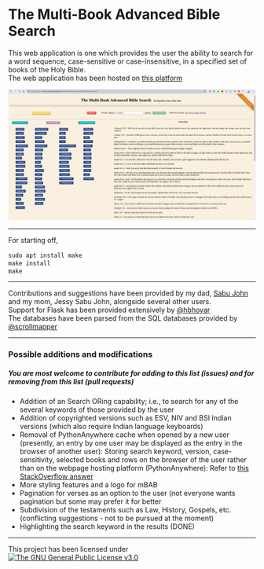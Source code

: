 # The Multi-Book Advanced Bible Search

This web application is one which provides the user the ability to search for a word sequence, case-sensitive or case-insensitive, in a specified set of books of the Holy Bible.  
The web application has been hosted on [this platform](http://aaronjs.pythonanywhere.com/)

![A Search Example](./mBAB.png "Searching for 'saviour' in the NKJV version of the entire Bible")
***
For starting off,  

    sudo apt install make  
    make install  
    make

***
Contributions and suggestions have been provided by my dad, [Sabu John](https://www.facebook.com/sabu.john.104) and my mom, Jessy Sabu John, alongside several other users.  
Support for Flask has been provided extensively by [@hbhoyar](https://github.com/hbhoyar)  
The databases have been parsed from the SQL databases provided by [@scrollmapper](https://github.com/scrollmapper)

***
### Possible additions and modifications
##### You are most welcome to contribute for adding to this list (issues) and for removing from this list (pull requests)

* Addition of an Search ORing capability; i.e., to search for any of the several keywords of those provided by the user
* Addition of copyrighted versions such as ESV, NIV and BSI Indian versions (which also require Indian language keyboards)
* Removal of PythonAnywhere cache when opened by a new user (presently, an entry by one user may be displayed as the entry in the browser of another user): Storing search keyword, version, case-sensitivity, selected books and rows on the browser of the user rather than on the webpage hosting platform (PythonAnywhere): Refer to [this StackOverflow answer](https://stackoverflow.com/a/16206342/6539635)
* More styling features and a logo for mBAB
* Pagination for verses as an option to the user (not everyone wants pagination but some may prefer it for better
* Subdivision of the testaments such as Law, History, Gospels, etc. (conflicting suggestions - not to be pursued at the moment)
* Highlighting the search keyword in the results (DONE)

***
This project has been licensed under [![The GNU General Public License v3.0](https://www.gnu.org/graphics/gplv3-88x31.png "The GNU General Public License v3.0")](https://www.gnu.org/licenses/gpl-3.0.en.html)
